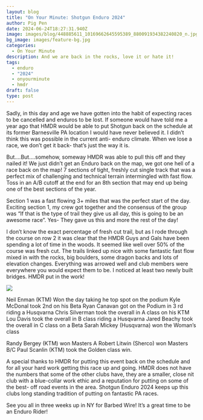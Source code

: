 ```yaml
---
layout: blog
title: "On Your Minute: Shotgun Enduro 2024"
author: Pig Pen
date: 2024-06-24T18:27:31.940Z
image: images/blog/448885611_10169662645595389_880091934382240820_n.jpg
bg_image: images/feature-bg.jpg
categories:
  - On Your Minute
description: And we are back in the rocks, love it or hate it!
tags:
  - enduro
  - "2024"
  - onyourminute
  - hmdr
draft: false
type: post
---
```

Sadly, in this day and age we have gotten into the habit of expecting races to be cancelled and enduros to be lost. If someone would have told me a year ago that HMDR would be able to put Shotgun back on the schedule at its former Barnesville PA location I would have never believed it. I didn’t think this was possible in the current anti- enduro climate. When we lose a race, we don’t get it back- that’s just the way it is.

But….But….somehow, someway HMDR was able to pull this off and they nailed it! We just didn’t get an Enduro back on the map, we got one hell of a race back on the map! 7 sections of tight, freshly cut single track that was a perfect mix of challenging and technical terrain intermingled with fast flow. Toss in an A/B cutoff at the end for an 8th section that may end up being one of the best sections of the year.

Section 1 was a fast flowing 3+ miles that was the perfect start of the day. Exciting section 1, my crew got together and the consensus of the group was “If that is the type of trail they give us all day, this is going to be an awesome race”. Yes- They gave us this and more the rest of the day!

I don’t know the exact percentage of fresh cut trail, but as I rode through the course on row 2 it was clear that the HMDR Guys and Gals have been spending a lot of time in the woods. It seemed like well over 50% of the course was fresh cut. The trails linked up nice with some fantastic fast flow mixed in with the rocks, big boulders, some dragon backs and lots of elevation changes. Everything was arrowed well and club members were everywhere you would expect them to be. I noticed at least two newly built bridges. HMDR put in the work!

![](/images/blog/448953479_10169662646175389_7304128271580270724_n.jpg)

Neil Enman (KTM) Won the day taking he top spot on the podium
Kyle McDonal took 2nd on his Beta
Ryan Canavan got on the Podium in 3 rd riding a Husqvarna
Chris Silverman took the overall in A class on his KTM
Lou Davis took the overall in B class riding a Husqvarna
Jared Beachy took the overall in C class on a Beta
Sarah Mickey (Husqvarna) won the Woman’s class

Randy Bergey (KTM) won Masters A
Robert Litwin (Sherco) won Masters B/C
Paul Scanlin (KTM) took the Golden class win.

A special thanks to HMDR for putting this event back on the schedule and for all your hard work getting this race up and going. HMDR does not have the numbers that some of the other clubs have, they are a smaller, close nit club with a blue-collar work ethic and a reputation for putting on some of the best- off road events in the area. Shotgun Enduro 2024 keeps up this clubs long standing tradition of putting on fantastic PA races.

See you all in three weeks up in NY for Barbed Wire! It’s a great time to be an Enduro Rider!